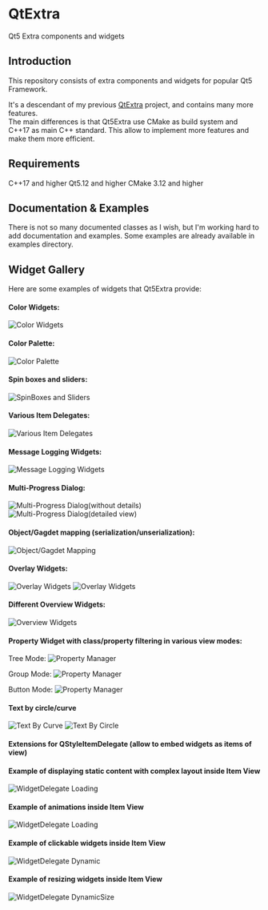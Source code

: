 # QtExtra
Qt5 Extra components and widgets

## Introduction
This repository consists of extra components and widgets for popular Qt5 Framework.

It's a descendant of my previous [QtExtra](https://github.com/progzdeveloper/QtExtra) project, and contains many more features.  
The main differences is that Qt5Extra use CMake as build system and C++17 as main C++ standard. This allow to implement more features and make them more efficient.

## Requirements
C++17 and higher
Qt5.12 and higher
CMake 3.12 and higher 

## Documentation & Examples
There is not so many documented classes as I wish, but I'm working hard to add documentation and examples.
Some examples are already available in examples directory.

## Widget Gallery
Here are some examples of widgets that Qt5Extra provide:

#### Color Widgets:
![Color Widgets](https://github.com/progzdeveloper/Qt5Extra/blob/main/documentation/images/color_widgets.png)

#### Color Palette:
![Color Palette](https://github.com/progzdeveloper/Qt5Extra/blob/main/documentation/images/color_palette.png)

#### Spin boxes and sliders:
![SpinBoxes and Sliders](https://github.com/progzdeveloper/Qt5Extra/blob/main/documentation/images/spinboxes.png)

#### Various Item Delegates:
![Various Item Delegates](https://github.com/progzdeveloper/Qt5Extra/blob/main/documentation/images/item_delegates(1).png)

#### Message Logging Widgets:
![Message Logging Widgets](https://github.com/progzdeveloper/Qt5Extra/blob/main/documentation/images/message_log.png)

#### Multi-Progress Dialog:
![Multi-Progress Dialog(without details)](https://github.com/progzdeveloper/Qt5Extra/blob/main/documentation/images/multiprogress.png)
![Multi-Progress Dialog(detailed view)](https://github.com/progzdeveloper/Qt5Extra/blob/main/documentation/images/multiprogress_detailed.png)

#### Object/Gagdet mapping (serialization/unserialization):
![Object/Gagdet Mapping](https://github.com/progzdeveloper/Qt5Extra/blob/main/documentation/images/object_mapper.png)

#### Overlay Widgets:
![Overlay Widgets](https://github.com/progzdeveloper/Qt5Extra/blob/main/documentation/images/overlay(1).png)
![Overlay Widgets](https://github.com/progzdeveloper/Qt5Extra/blob/main/documentation/images/overlay(2).png)


#### Different Overview Widgets:
![Overview Widgets](https://github.com/progzdeveloper/Qt5Extra/blob/main/documentation/images/overview.png)


#### Property Widget with class/property filtering in various view modes:
Tree Mode:
![Property Manager](https://github.com/progzdeveloper/Qt5Extra/blob/main/documentation/images/property_widget_tree.png)

Group Mode:
![Property Manager](https://github.com/progzdeveloper/Qt5Extra/blob/main/documentation/images/property_widget_group.png)

Button Mode:
![Property Manager](https://github.com/progzdeveloper/Qt5Extra/blob/main/documentation/images/property_widget_buttons.png)

#### Text by circle/curve
![Text By Curve](https://github.com/progzdeveloper/Qt5Extra/blob/main/documentation/images/text_by_circle.png)
![Text By Circle](https://github.com/progzdeveloper/Qt5Extra/blob/main/documentation/images/text_by_curve.png)


#### Extensions for QStyleItemDelegate (allow to embed widgets as items of view)

#### Example of displaying static content with complex layout inside Item View
![WidgetDelegate Loading](https://github.com/progzdeveloper/Qt5Extra/blob/main/documentation/images/WidgetItemDelegateStatic.png)

#### Example of animations inside Item View
![WidgetDelegate Loading](https://github.com/progzdeveloper/Qt5Extra/blob/main/documentation/images/WidgetDelegateLoading.png)

#### Example of clickable widgets inside Item View
![WidgetDelegate Dynamic](https://github.com/progzdeveloper/Qt5Extra/blob/main/documentation/images/WidgetItemDelegateLoaded.png)

#### Example of resizing widgets inside Item View
![WidgetDelegate DynamicSize](https://github.com/progzdeveloper/Qt5Extra/blob/main/documentation/images/WidgetItemDelegateSize.png)



